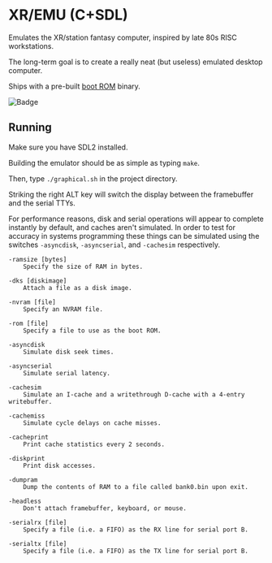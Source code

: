 # XR/EMU (C+SDL)

Emulates the XR/station fantasy computer, inspired by late 80s RISC workstations.

The long-term goal is to create a really neat (but useless) emulated desktop computer.

Ships with a pre-built [boot ROM](https://github.com/limnarch/a3x) binary.

![Badge](https://raw.githubusercontent.com/xrarch/xremu/master/17032.png)

## Running

Make sure you have SDL2 installed.

Building the emulator should be as simple as typing `make`.

Then, type `./graphical.sh` in the project directory.

Striking the right ALT key will switch the display between the framebuffer and the serial TTYs.

For performance reasons, disk and serial operations will appear to complete instantly by default,
and caches aren't simulated. In order to test for accuracy in systems programming these things can
be simulated using the switches `-asyncdisk`, `-asyncserial`, and `-cachesim` respectively.

    -ramsize [bytes]
	    Specify the size of RAM in bytes.

    -dks [diskimage]
	    Attach a file as a disk image.

    -nvram [file]
	    Specify an NVRAM file.

    -rom [file]
	    Specify a file to use as the boot ROM.

    -asyncdisk
	    Simulate disk seek times.

    -asyncserial
	    Simulate serial latency.

	-cachesim
		Simulate an I-cache and a writethrough D-cache with a 4-entry writebuffer.

	-cachemiss
		Simulate cycle delays on cache misses.

	-cacheprint
		Print cache statistics every 2 seconds.

	-diskprint
		Print disk accesses.

	-dumpram
		Dump the contents of RAM to a file called bank0.bin upon exit.

	-headless
	    Don't attach framebuffer, keyboard, or mouse.

	-serialrx [file]
		Specify a file (i.e. a FIFO) as the RX line for serial port B.

	-serialtx [file]
		Specify a file (i.e. a FIFO) as the TX line for serial port B.